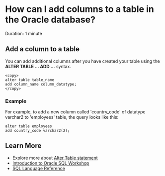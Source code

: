 # How can I add columns to a table in the Oracle database?

Duration: 1 minute

## Add a column to a table

You can add additional columns after you have created your table using the **ALTER TABLE ... ADD ...** syntax.

```
<copy>
alter table table_name
add column_name column_datatype;
</copy>
```

### Example

For example, to add a new column called 'country_code' of datatype varchar2 to 'employees' table, the query looks like this:

```
alter table employees 
add country_code varchar2(2);
```

## Learn More

* Explore more about [Alter Table statement](https://docs.oracle.com/javadb/10.6.2.1/ref/rrefsqlj81859.html)
* [Introduction to Oracle SQL Workshop](https://livelabs.oracle.com/pls/apex/dbpm/r/livelabs/view-workshop?wid=943)
* [SQL Language Reference](https://docs.oracle.com/en/database/oracle/oracle-database/12.2/sqlrf/Introduction-to-Oracle-SQL.html#GUID-049B7AE8-11E1-4110-B3E4-D117907D77AC)
